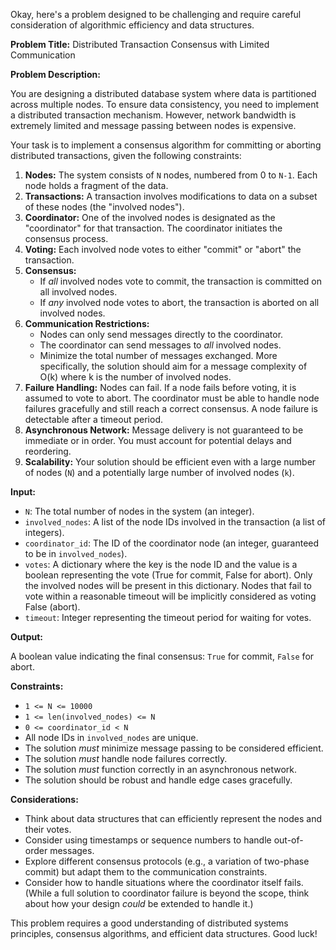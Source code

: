 Okay, here's a problem designed to be challenging and require careful consideration of algorithmic efficiency and data structures.

**Problem Title:** Distributed Transaction Consensus with Limited Communication

**Problem Description:**

You are designing a distributed database system where data is partitioned across multiple nodes. To ensure data consistency, you need to implement a distributed transaction mechanism. However, network bandwidth is extremely limited and message passing between nodes is expensive.

Your task is to implement a consensus algorithm for committing or aborting distributed transactions, given the following constraints:

1.  **Nodes:** The system consists of `N` nodes, numbered from 0 to `N-1`. Each node holds a fragment of the data.
2.  **Transactions:** A transaction involves modifications to data on a subset of these nodes (the "involved nodes").
3.  **Coordinator:** One of the involved nodes is designated as the "coordinator" for that transaction. The coordinator initiates the consensus process.
4.  **Voting:** Each involved node votes to either "commit" or "abort" the transaction.
5.  **Consensus:**
    *   If *all* involved nodes vote to commit, the transaction is committed on all involved nodes.
    *   If *any* involved node votes to abort, the transaction is aborted on all involved nodes.
6.  **Communication Restrictions:**
    *   Nodes can only send messages directly to the coordinator.
    *   The coordinator can send messages to *all* involved nodes.
    *   Minimize the total number of messages exchanged. More specifically, the solution should aim for a message complexity of O(k) where k is the number of involved nodes.
7.  **Failure Handling:** Nodes can fail. If a node fails before voting, it is assumed to vote to abort. The coordinator must be able to handle node failures gracefully and still reach a correct consensus. A node failure is detectable after a timeout period.
8.  **Asynchronous Network:** Message delivery is not guaranteed to be immediate or in order. You must account for potential delays and reordering.
9.  **Scalability:** Your solution should be efficient even with a large number of nodes (`N`) and a potentially large number of involved nodes (`k`).

**Input:**

*   `N`: The total number of nodes in the system (an integer).
*   `involved_nodes`: A list of the node IDs involved in the transaction (a list of integers).
*   `coordinator_id`: The ID of the coordinator node (an integer, guaranteed to be in `involved_nodes`).
*   `votes`: A dictionary where the key is the node ID and the value is a boolean representing the vote (True for commit, False for abort). Only the involved nodes will be present in this dictionary.  Nodes that fail to vote within a reasonable timeout will be implicitly considered as voting False (abort).
*   `timeout`: Integer representing the timeout period for waiting for votes.

**Output:**

A boolean value indicating the final consensus: `True` for commit, `False` for abort.

**Constraints:**

*   `1 <= N <= 10000`
*   `1 <= len(involved_nodes) <= N`
*   `0 <= coordinator_id < N`
*   All node IDs in `involved_nodes` are unique.
*   The solution *must* minimize message passing to be considered efficient.
*   The solution *must* handle node failures correctly.
*   The solution *must* function correctly in an asynchronous network.
*   The solution should be robust and handle edge cases gracefully.

**Considerations:**

*   Think about data structures that can efficiently represent the nodes and their votes.
*   Consider using timestamps or sequence numbers to handle out-of-order messages.
*   Explore different consensus protocols (e.g., a variation of two-phase commit) but adapt them to the communication constraints.
*   Consider how to handle situations where the coordinator itself fails.  (While a full solution to coordinator failure is beyond the scope, think about how your design *could* be extended to handle it.)

This problem requires a good understanding of distributed systems principles, consensus algorithms, and efficient data structures. Good luck!
